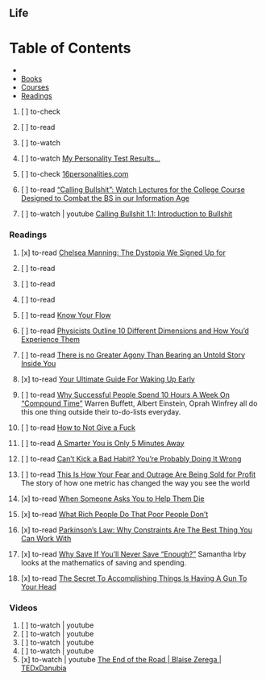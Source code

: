 ## Life

# Table of Contents
<!-- MarkdownTOC depth=4 -->
  - [](#)
  - [Books](#books)
  - [Courses](#courses)
  - [Readings](#readings)
<!-- /MarkdownTOC -->

  1. [ ] to-check []()
  1. [ ] to-read []()
  1. [ ] to-watch []()

  1. [ ] to-watch [My Personality Test Results...](https://www.youtube.com/watch?v=JHo2vagfT18)
  1. [ ] to-check [16personalities.com](https://www.16personalities.com/)

  1. [ ] to-read [“Calling Bullshit”: Watch Lectures for the College Course Designed to Combat the BS in our Information Age](http://www.openculture.com/2017/05/calling-bullshit-watch-the-lectures-for-the-college-course.html)
  1. [ ] to-watch | youtube [Calling Bullshit 1.1: Introduction to Bullshit](https://www.youtube.com/watch?list=PLPnZfvKID1Sje5jWxt-4CSZD7bUI4gSPS&v=A2OtU5vlR0k) 

### Readings

  1. [x] to-read [Chelsea Manning: The Dystopia We Signed Up for](https://www.nytimes.com/2017/09/13/opinion/chelsea-manning-big-data-dystopia.html)

  1. [ ] to-read []()
  1. [ ] to-read []()
  1. [ ] to-read []()
  1. [ ] to-read [Know Your Flow](https://hackernoon.com/know-your-flow-a436eb7c8af)
  1. [ ] to-read [Physicists Outline 10 Different Dimensions and How You’d Experience Them](http://bigthink.com/philip-perry/physicists-outline-10-different-dimensions-and-how-youd-experience-them)
  1. [ ] to-read [There is no Greater Agony Than Bearing an Untold Story Inside You](https://medium.com/personal-growth/there-is-no-greater-agony-than-bearing-an-untold-story-inside-you-81385bfd4b4e)
  1. [x] to-read [Your Ultimate Guide For Waking Up Early](https://medium.com/personal-growth/your-ultimate-guide-for-waking-up-early-a750c011eb07)

  1. [ ] to-read [Why Successful People Spend 10 Hours A Week On “Compound Time”](https://medium.com/the-mission/why-successful-people-spend-10-hours-a-week-on-compound-time-79d64d8132a8) Warren Buffett, Albert Einstein, Oprah Winfrey all do this one thing outside their to-do-lists everyday.

  1. [ ] to-read [How to Not Give a Fuck](https://medium.com/personal-growth/how-to-not-give-a-fuck-dbedad726d16)
  1. [ ] to-read [A Smarter You is Only 5 Minutes Away](https://journal.thriveglobal.com/a-smarter-you-is-only-5-minutes-away-b888b871f716)
  1. [ ] to-read [Can’t Kick a Bad Habit? You’re Probably Doing It Wrong](https://journal.thriveglobal.com/the-best-strategy-for-kicking-bad-habits-is-simpler-than-you-may-think-d752f3be6ca4)
  1. [ ] to-read [This Is How Your Fear and Outrage Are Being Sold for Profit](https://medium.com/the-mission/the-enemy-in-our-feeds-e86511488de) The story of how one metric has changed the way you see the world

  1. [x] to-read [When Someone Asks You to Help Them Die](https://medium.com/@beezee/when-someone-asks-you-to-help-them-die-cd200c91e9af)
  1. [x] to-read [What Rich People Do That Poor People Don’t](https://medium.com/the-mission/what-rich-people-do-that-poor-people-dont-f360d5fa30ae)
  1. [x] to-read [Parkinson’s Law: Why Constraints Are The Best Thing You Can Work With](https://medium.com/the-mission/parkinsons-law-why-constraints-are-the-best-thing-you-can-work-with-4fad6e0e91cf)
  1. [x] to-read [Why Save If You’ll Never Save “Enough?”](https://thebillfold.com/why-save-if-youll-never-save-enough-96118fdf28fe) Samantha Irby looks at the mathematics of saving and spending.
  1. [x] to-read [The Secret To Accomplishing Things Is Having A Gun To Your Head](https://medium.com/the-mission/the-secret-to-accomplishing-things-is-having-a-gun-to-your-head-bcd9e9b6f23f)

### Videos

  1. [ ] to-watch | youtube []()
  1. [ ] to-watch | youtube []()
  1. [ ] to-watch | youtube []()
  1. [ ] to-watch | youtube []()
  1. [x] to-watch | youtube [The End of the Road | Blaise Zerega | TEDxDanubia](https://www.youtube.com/watch?v=7h5iRnm9YNg)
